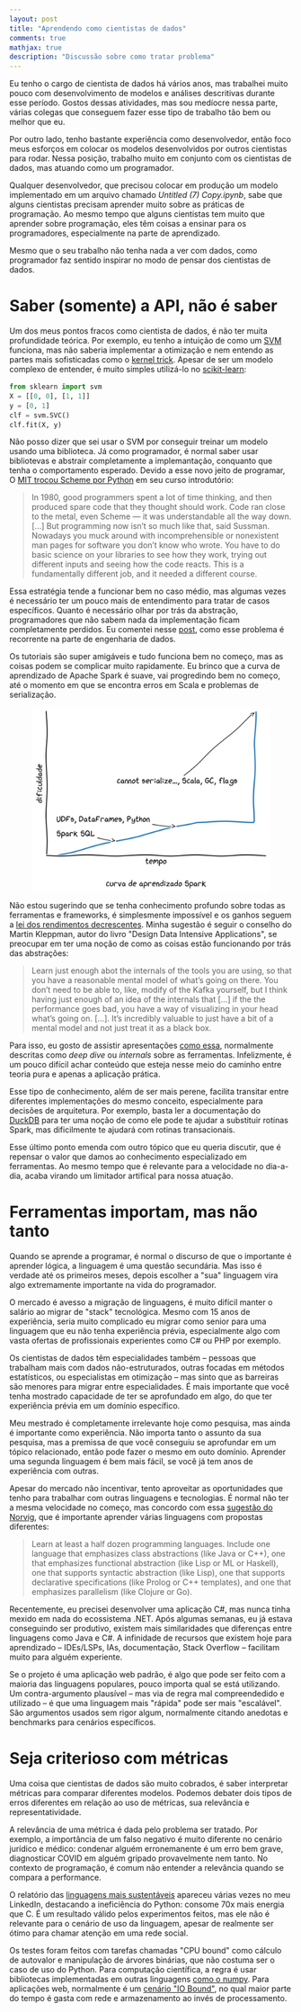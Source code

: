 ```yaml
---
layout: post
title: "Aprendendo como cientistas de dados"
comments: true
mathjax: true
description: "Discussão sobre como tratar problema"
---
```


Eu tenho o cargo de cientista de dados há vários anos, mas trabalhei muito pouco com desenvolvimento de modelos e análises descritivas durante esse período. Gostos dessas atividades, mas sou medíocre nessa parte, várias colegas que conseguem fazer esse tipo de trabalho tão bem ou melhor que eu. 

Por outro lado, tenho bastante experiência como desenvolvedor, então foco meus esforços em colocar os modelos desenvolvidos por outros cientistas para rodar. Nessa posição, trabalho muito em conjunto com os cientistas de dados, mas atuando como um programador. 

Qualquer desenvolvedor, que precisou colocar em produção um modelo implementado em um arquivo chamado *Untitled (7) Copy.ipynb*, sabe que alguns cientistas precisam aprender muito sobre as práticas de programação.  Ao mesmo tempo que alguns cientistas tem muito que aprender sobre programação, eles têm coisas a ensinar para os programadores, especialmente na parte de aprendizado.

Mesmo que o seu trabalho não tenha nada a ver com dados, como programador faz sentido inspirar no modo de pensar dos cientistas de dados.

# Saber (somente) a API, não é saber

Um dos meus pontos fracos como cientista de dados, é não ter muita profundidade teórica. Por exemplo, eu tenho a intuição de como um [SVM](https://en.wikipedia.org/wiki/Support_vector_machine) funciona, mas não saberia implementar a otimização e nem entendo as partes mais sofisticadas como o [kernel trick](https://en.wikipedia.org/wiki/Kernel_method#Mathematics:_the_kernel_trick). Apesar de ser um modelo complexo de entender, é muito simples utilizá-lo no [scikit-learn](https://scikit-learn.org/stable/modules/svm.html):

```python
from sklearn import svm
X = [[0, 0], [1, 1]]
y = [0, 1]
clf = svm.SVC()
clf.fit(X, y)
```

Não posso dizer que sei usar o SVM por conseguir treinar um modelo usando uma biblioteca. Já como programador, é normal saber usar bibliotevas e abstrair completamente a implemantação, conquanto que tenha o comportamento esperado. Devido a esse novo jeito de programar, O [MIT trocou Scheme por Python](https://www.wisdomandwonder.com/link/2110/why-mit-switched-from-scheme-to-python) em seu curso introdutório:

> In 1980, good programmers spent a lot of time thinking, and then produced spare code that they thought should work. Code ran close to the metal, even Scheme — it was understandable all the way down. [...] But programming now isn’t so much like that, said Sussman. Nowadays you muck around with incomprehensible or nonexistent man pages for software you don’t know who wrote. You have to do basic science on your libraries to see how they work, trying out different inputs and seeing how the code reacts. This is a fundamentally different job, and it needed a different course.

Essa estratégia tende a funcionar bem no caso médio, mas algumas vezes é necessário ter um pouco mais de entendimento para tratar de casos específicos. Quanto é necessário olhar por trás da abstração, programadores que não sabem nada da implementação ficam completamente perdidos. Eu comentei nesse [post](/2023/03/04/engenharia-dados.html), como esse problema é recorrente na parte de engenharia de dados. 

Os tutoriais são super amigáveis e tudo funciona bem no começo, mas as coisas podem se complicar muito rapidamente. Eu brinco que a curva de aprendizado de Apache Spark é suave, vai progredindo bem no começo, até o momento em que se encontra erros em Scala e problemas de serialização.

<figure>
  <img src="/assets/images/cientista-programadores/grafico-spark.svg" style="display: block;margin-left:auto;margin-right: auto;">
</figure>

Não estou sugerindo que se tenha conhecimento profundo sobre todas as ferramentas e frameworks, é simplesmente impossível e os ganhos seguem a [lei dos rendimentos decrescentes](https://pt.wikipedia.org/wiki/Lei_dos_rendimentos_decrescentes). Minha sugestão é seguir o conselho do Martin Kleppman, autor do livro "Design Data Intensive Applications", se preocupar em ter uma noção de como as coisas estão funcionando por trás das abstrações:

> Learn just enough abot the internals of the tools you are using, so that you have a reasonable mental model of what’s going on there. You don’t need to be able to, like, modify of the Kafka yourself, but I think having just enough of an idea of the internals that […] if the the performance goes bad, you have a way of visualizing in your head what’s going on. […]. It’s incredibly valuable to just have a bit of a mental model and not just treat it as a black box.

Para isso, eu gosto de assistir apresentações [como essa](https://www.youtube.com/watch?v=dmL0N3qfSc8), normalmente descritas como *deep dive* ou *internals* sobre as ferramentas. Infelizmente, é um pouco difícil achar conteúdo que esteja nesse meio do caminho entre teoria pura e apenas a aplicação prática.

Esse tipo de conhecimento, além de ser mais perene, facilita transitar entre diferentes implementações do mesmo conceito, especialmente para decisões de arquitetura. Por exemplo, basta ler a documentação do [DuckDB](https://duckdb.org/why_duckdb) para ter uma noção de como ele pode te ajudar a substituir rotinas Spark, mas dificilmente te ajudará com rotinas transacionais.

Esse último ponto emenda com outro tópico que eu queria discutir, que é repensar o valor que damos ao conhecimento especializado em ferramentas. Ao mesmo tempo que é relevante para a velocidade no dia-a-dia, acaba virando um limitador artifical para nossa atuação.

# Ferramentas importam, mas não tanto

Quando se aprende a programar, é normal o discurso de que o importante é aprender lógica, a linguagem é uma questão secundária. Mas isso é verdade até os primeiros meses, depois escolher a "sua" linguagem vira algo extremamente importante na vida do programador.

O mercado é avesso a migração de linguagens, é muito difícil manter o salário ao migrar de "stack" tecnológica. Mesmo com 15 anos de experiência, seria muito complicado eu migrar como senior para uma linguagem que eu não tenha experiência prévia, especialmente algo com vasta ofertas de profissionais experientes como C# ou PHP por exemplo.

Os cientistas de dados têm especialidades também – pessoas que trabalham mais com dados não-estruturados, outras focadas em métodos estatísticos, ou especialistas em otimização – mas sinto que as barreiras são menores para migrar entre especialidades. É mais importante que você tenha mostrado capacidade de ter se aprofundado em algo, do que ter experiência prévia em um domínio específico.

Meu mestrado é completamente irrelevante hoje como pesquisa, mas ainda é importante como experiência. Não importa tanto o assunto da sua pesquisa, mas a premissa de que você conseguiu se aprofundar em um tópico relacionado, então pode fazer o mesmo em outo domínio. Aprender uma segunda linguagem é bem mais fácil, se você já tem anos de experiência com outras.

Apesar do mercado não incentivar, tento aproveitar as oportunidades que tenho para trabalhar com outras linguagens e tecnologias. É normal não ter a mesma velocidade no começo, mas concordo com essa [sugestão do Norvig](https://www.norvig.com/21-days.html), que é importante aprender várias linguagens com propostas diferentes:

> Learn at least a half dozen programming languages. Include one language that emphasizes class abstractions (like Java or C++), one that emphasizes functional abstraction (like Lisp or ML or Haskell), one that supports syntactic abstraction (like Lisp), one that supports declarative specifications (like Prolog or C++ templates), and one that emphasizes parallelism (like Clojure or Go).

Recentemente, eu precisei desenvolver uma aplicação C#, mas nunca tinha mexido em nada do ecossistema .NET. Após algumas semanas, eu já estava conseguindo ser produtivo, existem mais similaridades que diferenças entre linguagens como Java e C#. A infinidade de recursos que existem hoje para aprendizado – IDEs/LSPs, IAs, documentação, Stack Overflow – facilitam muito para alguém experiente.

Se o projeto é uma aplicação web padrão, é algo que pode ser feito com a maioria das linguagens populares, pouco importa qual se está utilizando. Um contra-argumento plausível – mas via de regra mal compreendedido e utilizado – é que uma linguagem mais "rápida" pode ser mais "escalável". São argumentos usados sem rigor algum, normalmente citando anedotas e benchmarks para cenários específicos.

# Seja criterioso com métricas

Uma coisa que cientistas de dados são muito cobrados, é saber interpretar métricas para comparar diferentes modelos. Podemos debater dois tipos de erros diferentes em relação ao uso de métricas, sua relevância e representatividade.

A relevância de uma métrica é dada pelo problema ser tratado. Por exemplo, a importância de um falso negativo é muito diferente no cenário jurídico e médico: condenar alguém erronemanente é um erro bem grave, diagnosticar COVID em alguém gripado provavelmente nem tanto. No contexto de programação, é comum não entender a relevância quando se compara a performance.

O relatório das [linguagens mais sustentáveis](https://greenlab.di.uminho.pt/wp-content/uploads/2017/10/sleFinal.pdf) apareceu várias vezes no meu LinkedIn, destacando a ineficiência do Python: consome 70x mais energia que C. É um resultado válido pelos experimentos feitos, mas ele não é relevante para o cenário de uso da linguagem, apesar de realmente ser ótimo para chamar atenção em uma rede social.

Os testes foram feitos com tarefas chamadas "CPU bound" como cálculo de autovalor e manipulação de árvores binárias, que não costuma ser o caso de uso do Python. Para computação científica, a regra é usar bibliotecas implementadas em outras linguagens [como o numpy](/2021/01/12/para-se-preocupar-ame-numpy.html). Para aplicações web, normalmente é um [cenário "IO Bound"](http://localhost:4000/2023/04/16/grpc-rest.html), no qual maior parte do tempo é gasta com rede e armazenamento ao invés de processamento.
